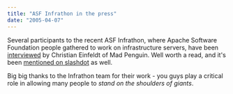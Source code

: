 ```yaml
---
title: "ASF Infrathon in the press"
date: "2005-04-07"
---
```


Several participants to the recent ASF Infrathon, where Apache Software Foundation people gathered to work on infrastructure servers, have been [interviewed](http://madpenguin.org/cms/?m=show&id=3847) by Christian Einfeldt of Mad Penguin. Well worth a read, and it's been [mentioned on slashdot](http://apache.slashdot.org/apache/05/04/05/1951228.shtml?tid=166&tid=2&tid=106) as well.

Big big thanks to the Infrathon team for their work - you guys play a critical role in allowing many people to _stand on the shoulders of giants_.
